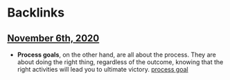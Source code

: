 
# Backlinks
## [November 6th, 2020](<November 6th, 2020.md>)
- **Process goals**, on the other hand, are all about the process. They are about doing the right thing, regardless of the outcome, knowing that the right activities will lead you to ultimate victory. [process goal](<process goal.md>)

